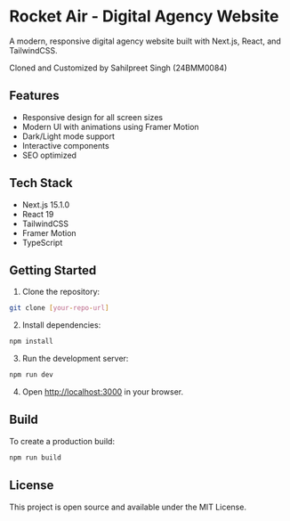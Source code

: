 # Rocket Air - Digital Agency Website

A modern, responsive digital agency website built with Next.js, React, and TailwindCSS.

Cloned and Customized by Sahilpreet Singh (24BMM0084)

## Features

- Responsive design for all screen sizes
- Modern UI with animations using Framer Motion
- Dark/Light mode support
- Interactive components
- SEO optimized

## Tech Stack

- Next.js 15.1.0
- React 19
- TailwindCSS
- Framer Motion
- TypeScript

## Getting Started

1. Clone the repository:
```bash
git clone [your-repo-url]
```

2. Install dependencies:
```bash
npm install
```

3. Run the development server:
```bash
npm run dev
```

4. Open [http://localhost:3000](http://localhost:3000) in your browser.

## Build

To create a production build:

```bash
npm run build
```

## License

This project is open source and available under the MIT License. 